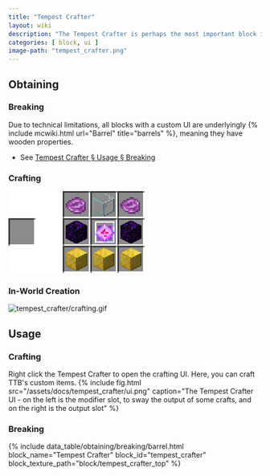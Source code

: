 ```yaml
---
title: "Tempest Crafter"
layout: wiki
description: "The Tempest Crafter is perhaps the most important block in all of TTB. It is used to craft machines, staffs, spirit gems, and much more!"
categories: [ block, ui ]
image-path: "tempest_crafter.png"
---
```


## Obtaining
### Breaking
Due to technical limitations, all blocks with a custom UI are underlyingly {% include mcwiki.html url="Barrel" title="barrels" %}, meaning they have wooden properties.

- See [Tempest Crafter § Usage § Breaking](#breaking)

### Crafting
![tempest_crafter/recipe.png](/assets/docs/tempest_crafter/recipe.png)
### In-World Creation
![tempest_crafter/crafting.gif](/assets/docs/tempest_crafter/crafting.gif)

## Usage
### Crafting
Right click the Tempest Crafter to open the crafting UI. Here, you can craft TTB's custom items.
{% include fig.html src="/assets/docs/tempest_crafter/ui.png" caption="The Tempest Crafter UI - on the left is the modifier slot, to sway the output of some crafts, and on the right is the output slot" %}
### Breaking
{% include data_table/obtaining/breaking/barrel.html block_name="Tempest Crafter" block_id="tempest_crafter" block_texture_path="block/tempest_crafter_top" %}
